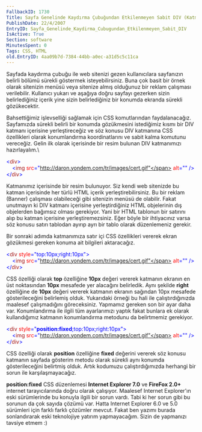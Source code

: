 ```yaml
---
FallbackID: 1730
Title: Sayfa Genelinde Kaydırma Çubuğundan Etkilenmeyen Sabit DIV (Katman)
PublishDate: 22/4/2007
EntryID: Sayfa_Genelinde_Kaydirma_Cubugundan_Etkilenmeyen_Sabit_DIV
IsActive: True
Section: software
MinutesSpent: 0
Tags: CSS, HTML
old.EntryID: 4aa09b7d-7384-44bb-a0ec-a31d5c5c11ca
---
```

Sayfada kaydırma çubuğu ile web sitenizi gezen kullanıcılara sayfanızın
belirli bölümü sürekli göstermek isteyebilirsiniz. Buna çok basit bir
örnek olarak sitenizin menüsü veya sitenize almış olduğunuz bir reklam
çalışması verilebilir. Kullanıcı yukarı ve aşağıya doğru sayfayı
gezerken sizin belirlediğiniz içerik yine sizin belirlediğiniz bir
konumda ekranda sürekli gözükecektir.

Bahsettiğimiz işlevselliği sağlamak için CSS komutlarından
faydalanacağız. Sayfamızda sürekli belirli bir konumda gözükmesini
istediğimiz kısmı bir DIV katmanı içerisine yerleştireceğiz ve söz
konusu DIV katmanına CSS özellikleri olarak konumlandırma
koordinatlarını ve sabit kalma komutunu vereceğiz. Gelin ilk olarak
içerisinde bir resim bulunan DIV katmanımızı hazırlayalım.\

<span style="color: blue;"> \<</span><span
style="color: rgb(163, 21, 21);">div</span><span
style="color: blue;">\>\
    \<</span><span style="color: rgb(163, 21, 21);">img</span><span>
<span style="color: red;"> src</span><span
style="color: blue;">="http://daron.yondem.com/tr/images/cert.gif"</span>
<span style="color: red;"> alt</span><span
style="color: blue;">=""</span> <span style="color: blue;"> /\>\
\</</span><span style="color: rgb(163, 21, 21);">div</span><span
style="color: blue;">\></span></span>

Katmanımız içerisinde bir resim bulunuyor. Siz kendi web sitenizde bu
katman içerisinde her türlü HTML içerik yerleştirebilirsiniz. Bu bir
reklam (Banner) çalışması olabileceği gibi sitenizin menüsü de olabilir.
Fakat unutmayın ki DIV katmanı içerisine yerleştirdiğiniz HTML
objelerinin dış objelerden bağımsız olması gerekiyor. Yani bir HTML
tablonun bir satırını alıp bu katman içerisine yerleştiremezsiniz. Eğer
böyle bir ihtiyacınız varsa söz konusu satırı tablodan ayırıp ayrı bir
tablo olarak düzenlemeniz gerekir.

Bir sonraki adımda katmanımıza satır içi CSS özellikleri vererek ekran
gözükmesi gereken konuma ait bilgileri aktaracağız.

<span style="color: blue;"> \<</span><span
style="color: rgb(163, 21, 21);">div</span><span style=""> <span
style="color: red;"> style</span><span
style="color: blue;">="top:10px;right:10px"</span><span
style="color: blue;">\>\
    \<</span><span style="color: rgb(163, 21, 21);">img</span> <span
style="color: red;"> src</span><span
style="color: blue;">="http://daron.yondem.com/tr/images/cert.gif"</span>
<span style="color: red;"> alt</span><span
style="color: blue;">=""</span> <span style="color: blue;"> /\>\
\</</span><span style="color: rgb(163, 21, 21);">div</span><span
style="color: blue;">\></span></span>

CSS özelliği olarak **top** özelliğine **10px** değeri vererek katmanın
ekranın en üst noktasından **10px** mesafede yer alacağını belirledik.
Aynı şekilde **right** özelliğine de **10px** değeri vererek katmanın
ekranın sağından 10px mesafede gösterileceğini belirlemiş olduk.
Yukarıdaki örneği bu hali ile çalıştırdığınızda maalesef çalışmadığını
göreceksiniz. Yapmamız gereken son bir ayar daha var. Konumlandırma ile
ilgili tüm ayarlarımızı yaptık fakat bunlara ek olarak kullandığımız
katmanın konumlandırma metodunu da belirtmemiz gerekiyor.

<span style="color: blue;"> \<</span><span
style="color: rgb(163, 21, 21);">div</span><span style=""> <span
style="color: red;"> style</span><span
style="color: blue;">="**position:fixed**;top:10px;right:10px"</span><span
style="color: blue;">\>\
    \<</span><span style="color: rgb(163, 21, 21);">img</span> <span
style="color: red;"> src</span><span
style="color: blue;">="http://daron.yondem.com/tr/images/cert.gif"</span>
<span style="color: red;"> alt</span><span
style="color: blue;">=""</span> <span style="color: blue;"> /\>\
\</</span><span style="color: rgb(163, 21, 21);">div</span><span
style="color: blue;">\></span></span>

CSS özelliği olarak **position** özelliğine **fixed** değerini vererek
söz konusu katmanın sayfada gösterim metodu olarak sürekli aynı konumda
gösterileceğini belirtmiş olduk. Artık kodumuzu çalıştırdığımızda
herhangi bir sorun ile karşılaşmayacağız.

**position:fixed** CSS düzenlemesi **Internet Explorer 7.0** ve
**FireFox 2.0+** internet tarayıcılarında doğru olarak çalışıyor.
Maalesef Internet Explorer'ın eski sürümlerinde bu konuyla ilgili bir
sorun vardı. Tabi ki her sorun gibi bu sorunun da çok sayıda çözümü var.
Hatta Internet Explorer 6.0 ve 5.0 sürümleri için farklı farklı çözümler
mevcut. Fakat ben yazımı burada sonlandırarak eski teknolojiye yatırım
yapmayacağım. Sizin de yapmanızı tavsiye etmem :)


